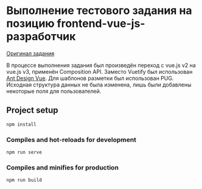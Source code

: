 # Выполнение тестового задания на позицию frontend-vue-js-разработчик  
[Оригинал задания](https://github.com/inetstudio/vue-js-interview)

В процессе выполнения задания был произведён переход с vue.js v2 на vue.js v3, применён Composition API. Заместо Vuetify был использован [Ant Design Vue](https://antdv.com/docs/vue/introduce). Для шаблонов разметки был использован PUG. Исходная структура данных не была изменена, лишь были добавлены некоторые поля для пользователей.

## Project setup
```
npm install
```

### Compiles and hot-reloads for development
```
npm run serve
```

### Compiles and minifies for production
```
npm run build
```

